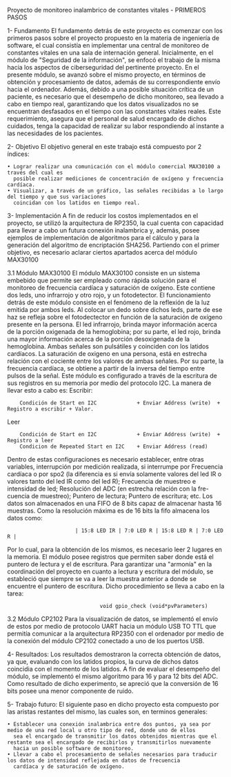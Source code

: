 Proyecto de monitoreo inalambrico de constantes vitales - PRIMEROS PASOS

1- Fundamento
  El fundamento detrás de este proyecto es comenzar con los primeros pasos sobre el proyecto
  propuesto en la materia de ingeniería de software, el cual consistía en implementar una central
  de monitoreo de constantes vitales en una sala de internación general. 
  Inicialmente, en el módulo de "Seguridad de la información", se enfocó el trabajo de la misma 
  hacia los aspectos de ciberseguridad del pertinente proyecto. En el presente módulo, se avanzó 
  sobre el mismo proyecto, en términos de obtención y procesamiento de datos, además de su correspondiente envío hacia el ordenador. 
  Además, debido a una posible situación crítica de un paciente, es necesario que el desempeño de dicho
  monitoreo, sea llevado a cabo en tiempo real, garantizando que los datos visualizados no se encuentran 
  desfasados en el tiempo con las constantes vitales reales. Este requerimiento, asegura que el personal de 
  salud encargado de dichos cuidados, tenga la capacidad de realizar su labor respondiendo al instante a las necesidades
  de los pacientes.

2- Objetivo
  El objetivo general en este trabajo está compuesto por 2 índices:
  
    • Lograr realizar una comunicación con el módulo comercial MAX30100 a través del cual es 
      posible realizar mediciones de concentración de oxígeno y frecuencia cardíaca.
    • Visualizar, a través de un gráfico, las señales recibidas a lo largo del tiempo y que sus variaciones
      coincidan con los latidos en tiempo real. 

3- Implementación
  A fin de reducir los costos implementados en el proyecto, se utilizó la arquitectura de RP2350, la cual
  cuenta con capacidad para llevar a cabo un futura conexión inalambrica y, además, posee ejemplos de implementación
  de algoritmos para el cálculo y para la generación del algoritmo de encriptación SHA256. 
  Partiendo con el primer objetivo, es necesario aclarar ciertos apartados acerca del módulo MAX30100
  
  3.1 Módulo MAX30100
    El módulo MAX30100 consiste en un sistema embebido que permite ser empleado como rápida solución para el 
    monitoreo de frecuencia cardíaca y saturación de oxígeno. Este contiene dos leds, uno infrarrojo y otro rojo, 
    y un fotodetector. 
    El funcionamiento detrás de este módulo consiste en el fenómeno de la reflexión de la luz emitida por ambos leds.
    Al colocar un dedo sobre dichos leds, parte de ese haz se refleja sobre el fotodectector en función de la saturación
    de oxígeno presente en la persona. El led infrarrojo, brinda mayor información acerca de la porción oxigenada de la 
    hemoglobina; por su parte, el led rojo, brinda una mayor información acerca de la porción desoxigenada de la hemoglobina.
    Ambas señales son pulsátiles y coinciden con los latidos cardíacos. 
    La saturación de oxigeno en una persona, está en estrecha relación con el cociente entre los valores de ambas señales. Por
    su parte, la frecuencia cardíaca, se obtiene a partir de la inversa del tiempo entre pulsos de la señal. 
    Este módulo es configurado a través de la escritura de sus registros en su memoria por medio del protocolo I2C. La manera 
    de llevar esto a cabo es:
  Escribir:
      
        Condición de Start en I2C             + Enviar Address (write)  + Registro a escribir + Valor.
  Leer
  
        Condición de Start en I2C             + Enviar Address (write)  + Registro a leer
        Condicion de Repeated Start en I2C    + Enviar Address (read)   
  
  Dentro de estas configuraciones es necesario establecer, entre otras variables, interrupción por medición realizada, si
  interrumpe por Frecuencia cardíaca o por spo2 (la diferencia es si envía solamente valores del led IR o valores tanto del
  led IR como del led R); Frecuencia de muestreo e intensidad de led; Resolución del ADC (en estrecha relación con la fre-
  cuencia de muestreo); Puntero de lectura; Puntero de escritura; etc. 
  Los datos son almacenados en una FIFO de 8 bits capaz de almacenar hasta 16 muestras. Como la resolución máxima es de 16 bits
  la fifo almacena los datos como: 

                          | 15:8 LED IR | 7:0 LED R | 15:8 LED R | 7:0 LED R |
  
  Por lo cual, para la obtención de los mismos, es necesario leer 2 lugares en la memoria. El módulo posee registros que 
  permiten saber donde está el puntero de lectura y el de escritura. Para garantizar una "armonía" en la coordinación del 
  proyecto en cuanto a lectura y escritura del módulo, se estableció que siempre se va a leer la muestra anterior a donde se 
  encuentre el puntero de escritura. Dicho procedimiento se lleva a cabo en la tarea: 
  
                                  void gpio_check (void*pvParameters)
  
  3.2 Módulo CP2102
  Para la visualización de datos, se implementó el envío de estos por medio de protocolo UART hacia un módulo USB TO TTL que 
  permitía comunicar a la arquitectura RP2350 con el ordenador por medio de la conexión del módulo CP2102 conectado a uno
  de los puertos USB.
  
4- Resultados:
  Los resultados demostraron la correcta obtención de datos, ya que, evaluando con los latidos propios, la curva de dichos datos
  coincidia con el momento de los latidos. 
  A fin de evaluar el desempeño del módulo, se implementó el mismo algoritmo para 16 y para 12 bits del ADC. Como resultado de dicho
  experimento, se apreció que la conversión de 16 bits posee una menor componente de ruido.

5- Trabajo futuro:
  El siguiente paso en dicho proyecto esta compuesto por las aristas restantes del mismo, las cuales son, en terminos generales:
  
    • Establecer una conexión inalambrica entre dos puntos, ya sea por medio de una red local u otro tipo de red, donde uno de ellos
      sea el encargado de transmitir los datos obtenidos mientras que el restante sea el encargado de recibirlos y transmitirlos nuevamente
      hacia un posible software de monitoreo. 
    • Llevar a cabo el procesamiento de señales necesarios para traducir los datos de intensidad reflejada en datos de frecuencia
      cardíaca y de saturación de oxígeno. 
  
  
  
  

